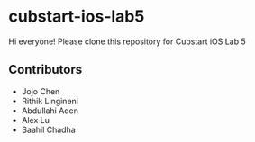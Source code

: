 # cubstart-ios-lab5

Hi everyone! Please clone this repository for Cubstart iOS Lab 5

## Contributors
- Jojo Chen  
- Rithik Lingineni  
- Abdullahi Aden  
- Alex Lu  
- Saahil Chadha  

